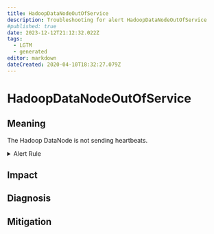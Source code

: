 ```yaml
---
title: HadoopDataNodeOutOfService
description: Troubleshooting for alert HadoopDataNodeOutOfService
#published: true
date: 2023-12-12T21:12:32.022Z
tags: 
  - LGTM
  - generated
editor: markdown
dateCreated: 2020-04-10T18:32:27.079Z
---
```


# HadoopDataNodeOutOfService

## Meaning
[//]: # "Short paragraph that explains what the alert means"
The Hadoop DataNode is not sending heartbeats.

<details>
  <summary>Alert Rule</summary>

{{% rule "hadoop/jmx_exporter.yml" "HadoopDataNodeOutOfService" %}}

{{% comment %}}

```yaml
alert: HadoopDataNodeOutOfService
expr: hadoop_datanode_last_heartbeat == 0
for: 10m
labels:
    severity: warning
annotations:
    summary: Hadoop Data Node Out Of Service (instance {{ $labels.instance }})
    description: |-
        The Hadoop DataNode is not sending heartbeats.
          VALUE = {{ $value }}
          LABELS = {{ $labels }}
    runbook: https://github.com/srerun/prometheus-alerts/blob/main/content/runbooks/jmx_exporter/HadoopDataNodeOutOfService.md

```

{{% /comment %}}

</details>


## Impact
[//]: # "What could / will happen if the alert is not addressed"



## Diagnosis
[//]: # "Steps to take to identify the cause of the problem"



## Mitigation
[//]: # "The steps necessary to resolve the alert"
